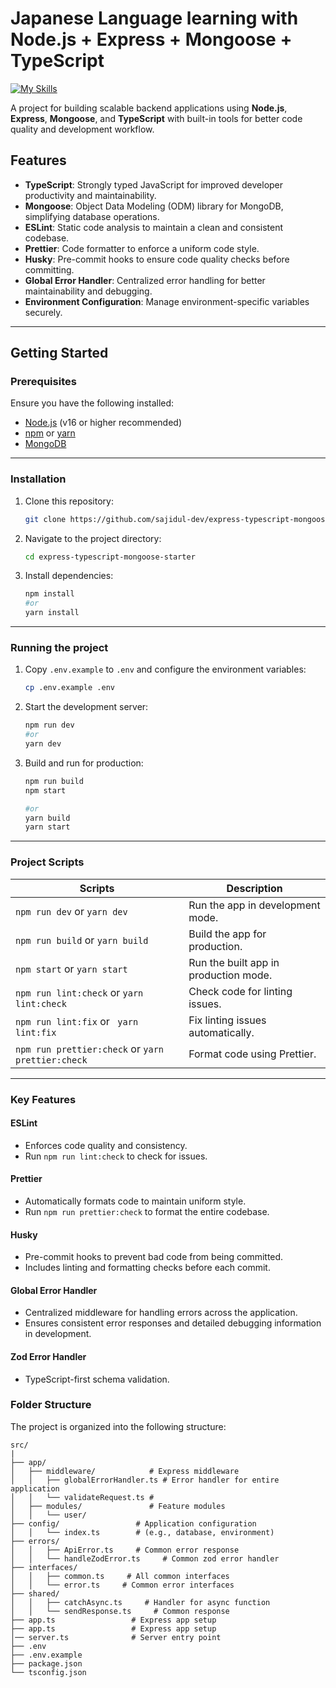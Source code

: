 # Japanese Language learning with Node.js + Express + Mongoose + TypeScript

[![My Skills](https://skillicons.dev/icons?i=nodejs,express,mongodb,ts)]()

A project for building scalable backend applications using **Node.js**, **Express**, **Mongoose**, and **TypeScript** with built-in tools for better code quality and development workflow.

## Features

- **TypeScript**: Strongly typed JavaScript for improved developer productivity and maintainability.
- **Mongoose**: Object Data Modeling (ODM) library for MongoDB, simplifying database operations.
- **ESLint**: Static code analysis to maintain a clean and consistent codebase.
- **Prettier**: Code formatter to enforce a uniform code style.
- **Husky**: Pre-commit hooks to ensure code quality checks before committing.
- **Global Error Handler**: Centralized error handling for better maintainability and debugging.
- **Environment Configuration**: Manage environment-specific variables securely.

---

## Getting Started

### Prerequisites

Ensure you have the following installed:

- [Node.js](https://nodejs.org/) (v16 or higher recommended)
- [npm](https://www.npmjs.com/) or [yarn](https://yarnpkg.com/)
- [MongoDB](https://www.mongodb.com/)

---

### Installation

1. Clone this repository:
   ```bash
   git clone https://github.com/sajidul-dev/express-typescript-mongoose-starter.git
   ```
2. Navigate to the project directory:
   ```bash
   cd express-typescript-mongoose-starter
   ```
3. Install dependencies:
   ```bash
   npm install
   #or
   yarn install
   ```

---

### Running the project

1. Copy `.env.example` to `.env` and configure the environment variables:

   ```bash
   cp .env.example .env
   ```

2. Start the development server:
   ```bash
   npm run dev
   #or
   yarn dev
   ```
3. Build and run for production:

   ```bash
   npm run build
   npm start

   #or
   yarn build
   yarn start
   ```

---

### Project Scripts

| Scripts                                           | Description                           |
| ------------------------------------------------- | ------------------------------------- |
| `npm run dev` or `yarn dev`                       | Run the app in development mode.      |
| `npm run build` or `yarn build`                   | Build the app for production.         |
| `npm start` or `yarn start`                       | Run the built app in production mode. |
| `npm run lint:check` or `yarn lint:check`         | Check code for linting issues.        |
| `npm run lint:fix` or ` yarn lint:fix`            | Fix linting issues automatically.     |
| `npm run prettier:check` or `yarn prettier:check` | Format code using Prettier.           |

---

### Key Features

#### ESLint

- Enforces code quality and consistency.
- Run `npm run lint:check` to check for issues.

#### Prettier

- Automatically formats code to maintain uniform style.
- Run `npm run prettier:check` to format the entire codebase.

#### Husky

- Pre-commit hooks to prevent bad code from being committed.
- Includes linting and formatting checks before each commit.

#### Global Error Handler

- Centralized middleware for handling errors across the application.
- Ensures consistent error responses and detailed debugging information in development.

#### Zod Error Handler

- TypeScript-first schema validation.

### **Folder Structure**

The project is organized into the following structure:

```
src/
|
├── app/
│   ├── middleware/            # Express middleware
│   │   ├── globalErrorHandler.ts # Error handler for entire application
│   │   └── validateRequest.ts #
│   ├── modules/               # Feature modules
│   │   └── user/
├── config/                 # Application configuration
│   │   └── index.ts        # (e.g., database, environment)
├── errors/
│   │   ├── ApiError.ts     # Common error response
│   │   └── handleZodError.ts     # Common zod error handler
├── interfaces/
│   │   ├── common.ts     # All common interfaces
│   │   └── error.ts     # Common error interfaces
├── shared/
│   │   ├── catchAsync.ts     # Handler for async function
│   │   └── sendResponse.ts     # Common response
├── app.ts                 # Express app setup
├── app.ts                 # Express app setup
│── server.ts              # Server entry point
├── .env
├── .env.example
├── package.json
└── tsconfig.json
```
